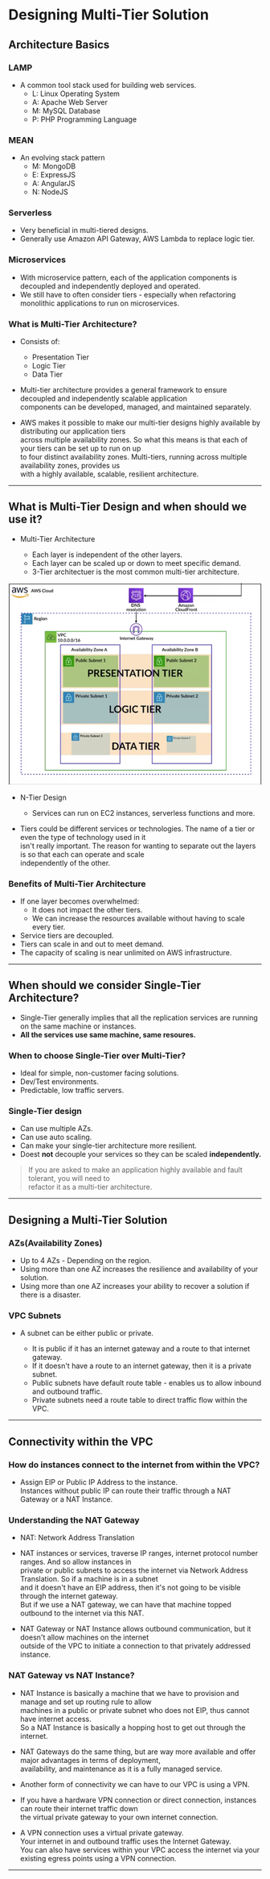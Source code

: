 # Designing Multi-Tier Solution

## Architecture Basics

### LAMP

- A common tool stack used for building web services.
  - L: Linux Operating System
  - A: Apache Web Server
  - M: MySQL Database
  - P: PHP Programming Language

### MEAN

- An evolving stack pattern
  - M: MongoDB
  - E: ExpressJS
  - A: AngularJS
  - N: NodeJS

### Serverless

- Very beneficial in multi-tiered designs.
- Generally use Amazon API Gateway, AWS Lambda to replace logic tier.

### Microservices

- With microservice pattern, each of the application components is decoupled and independently deployed and operated.
- We still have to often consider tiers - especially when refactoring monolithic applications to run on microservices.

### What is Multi-Tier Architecture?

- Consists of:

  - Presentation Tier
  - Logic Tier
  - Data Tier

- Multi-tier architecture provides a general framework to ensure decoupled and independently scalable application  
  components can be developed, managed, and maintained separately.

- AWS makes it possible to make our multi-tier designs highly available by distributing our application tiers  
  across multiple availability zones. So what this means is that each of your tiers can be set up to run on up  
  to four distinct availability zones. Multi-tiers, running across multiple availability zones, provides us  
  with a highly available, scalable, resilient architecture.

---

## What is Multi-Tier Design and when should we use it?

- Multi-Tier Architecture

  - Each layer is independent of the other layers.
  - Each layer can be scaled up or down to meet specific demand.
  - 3-Tier architectuer is the most common multi-tier architecture.

![picture 9](/images/AWS_SAA_DMTS_1.png)

- N-Tier Design

  - Services can run on EC2 instances, serverless functions and more.

- Tiers could be different services or technologies. The name of a tier or even the type of technology used in it  
  isn't really important. The reason for wanting to separate out the layers is so that each can operate and scale  
  independently of the other.

### Benefits of Multi-Tier Architecture

- If one layer becomes overwhelmed:
  - It does not impact the other tiers.
  - We can increase the resources available without having to scale every tier.
- Service tiers are decoupled.
- Tiers can scale in and out to meet demand.
- The capacity of scaling is near unlimited on AWS infrastructure.

---

## When should we consider Single-Tier Architecture?

- Single-Tier generally implies that all the replication services are running on the same machine or instances.
- **All the services use same machine, same resoures.**

### When to choose Single-Tier over Multi-Tier?

- Ideal for simple, non-customer facing solutions.
- Dev/Test environments.
- Predictable, low traffic servers.

### Single-Tier design

- Can use multiple AZs.
- Can use auto scaling.
- Can make your single-tier architecture more resilient.
- Doest **not** decouple your services so they can be scaled **independently.**

> If you are asked to make an application highly available and fault tolerant, you will need to  
> refactor it as a multi-tier architecture.

---

## Designing a Multi-Tier Solution

### AZs(Availability Zones)

- Up to 4 AZs - Depending on the region.
- Using more than one AZ increases the resilience and availability of your solution.
- Using more than one AZ increases your ability to recover a solution if there is a disaster.

### VPC Subnets

- A subnet can be either public or private.

  - It is public if it has an internet gateway and a route to that internet gateway.
  - If it doesn't have a route to an internet gateway, then it is a private subnet.
  - Public subnets have default route table - enables us to allow inbound and outbound traffic.
  - Private subnets need a route table to direct traffic flow within the VPC.

---

## Connectivity within the VPC

### How do instances connect to the internet from within the VPC?

- Assign EIP or Public IP Address to the instance.  
  Instances without public IP can route their traffic through a NAT Gateway or a NAT Instance.

### Understanding the NAT Gateway

- NAT: Network Address Translation

- NAT instances or services, traverse IP ranges, internet protocol number ranges. And so allow instances in  
  private or public subnets to access the internet via Network Address Translation. So if a machine is in a subnet  
  and it doesn't have an EIP address, then it's not going to be visible through the internet gateway.  
  But if we use a NAT gateway, we can have that machine topped outbound to the internet via this NAT.

- NAT Gateway or NAT Instance allows outbound communication, but it doesn't allow machines on the internet  
  outside of the VPC to initiate a connection to that privately addressed instance.

### NAT Gateway vs NAT Instance?

- NAT Instance is basically a machine that we have to provision and manage and set up routing rule to allow  
  machines in a public or private subnet who does not EIP, thus cannot have internet access.  
  So a NAT Instance is basically a hopping host to get out through the internet.

- NAT Gateways do the same thing, but are way more available and offer major advantages in terms of deployment,  
  availability, and maintenance as it is a fully managed service.

- Another form of connectivity we can have to our VPC is using a VPN.

- If you have a hardware VPN connection or direct connection, instances can route their internet traffic down  
  the virtual private gateway to your own internet connection.

- A VPN connection uses a virtual private gateway.  
  Your internet in and outbound traffic uses the Internet Gateway.  
  You can also have services within your VPC access the internet via your existing egress points using a VPN connection.

---
